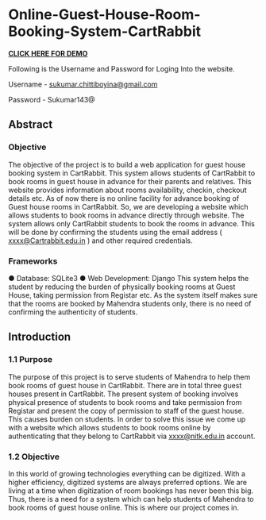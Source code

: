 # Online-Guest-House-Room-Booking-System-CartRabbit

[**CLICK HERE FOR DEMO**](https://nitk-ghbs.herokuapp.com/)

Following is the Username and Password for Loging Into the website.

Username - sukumar.chittiboyina@gmail.com

Password - Sukumar143@
## Abstract

### Objective
The objective of the project is to build a web application for guest house
booking system in CartRabbit. This system allows students of CartRabbit to book
rooms in guest house in advance for their parents and relatives. This
website provides information about rooms availability, checkin, checkout
details etc.
As of now there is no online facility for advance booking of Guest house
rooms in CartRabbit. So, we are developing a website which allows students to
book rooms in advance directly through website.
The system allows only CartRabbit students to book the rooms in advance. This
will be done by confirming the students using the  email address
(​ xxxx@Cartrabbit.edu.in​ ) and other required credentials.
### Frameworks
● Database: SQLite3
● Web Development: Django
This system helps the student by reducing the burden of physically booking
rooms at Guest House, taking permission from Registar etc. As the system itself
makes sure that the rooms are booked by Mahendra students only, there is no need
of confirming the authenticity of students.

## Introduction

### 1.1 Purpose
The purpose of this project is to serve students of Mahendra to help them book rooms of
guest house in CartRabbit. There are in total three guest houses present in CartRabbit. The
present system of booking involves physical presence of students to book rooms and
take permission from Registar and present the copy of permission to staff of the guest
house. This causes burden on students. In order to solve this issue we come up with a
website which allows students to book rooms online by authenticating that they belong
to CartRabbit via xxxx@nitk.edu.in account.


### 1.2 Objective
In this world of growing technologies everything can be digitized. With a higher
efficiency, digitized systems are always preferred options. We are living at a time when
digitization of room bookings has never been this big. Thus, there is a need for a system
which can help students of Mahendra to book rooms of guest house online. This is where our
project comes in.
